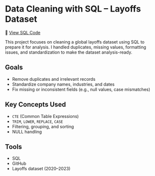 #  Data Cleaning with SQL – Layoffs Dataset

🔗 [View SQL Code](https://github.com/FahimehGhavi/Data-Cleaning-SQL/blob/main/Data%20Cleaning-layoffs.sql)

This project focuses on cleaning a global layoffs dataset using SQL to prepare it for analysis. I handled duplicates, missing values, formatting issues, and standardization to make the dataset analysis-ready.

## Goals

- Remove duplicates and irrelevant records
- Standardize company names, industries, and dates
- Fix missing or inconsistent fields (e.g., null values, case mismatches)

## Key Concepts Used

- `CTE` (Common Table Expressions)  
- `TRIM`, `LOWER`, `REPLACE`, `CASE`  
- Filtering, grouping, and sorting  
- NULL handling

## Tools

- SQL  
- GitHub  
- Layoffs dataset (2020–2023)
